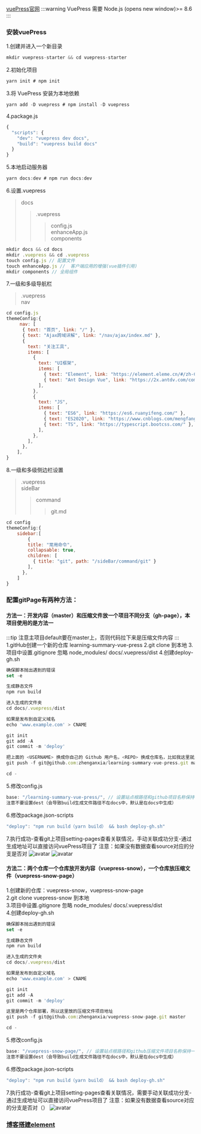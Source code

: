 [vuePress官网](https://vuepress.vuejs.org/zh/guide/getting-started.html)
:::warning
VuePress 需要 Node.js (opens new window)>= 8.6
:::
### 安装vuePress
1.创建并进入一个新目录
```js
mkdir vuepress-starter && cd vuepress-starter
```
2.初始化项目
```js
yarn init # npm init
```
3.将 VuePress 安装为本地依赖
```js
yarn add -D vuepress # npm install -D vuepress
```
4.package.js
```js
{
  "scripts": {
    "dev": "vuepress dev docs",
    "build": "vuepress build docs"
  }
}
```
5.本地启动服务器
```js
yarn docs:dev # npm run docs:dev
```
6.设置.vuepress

> docs
>> .vuepress
>>> config.js\
>>> enhanceApp.js\
>>> components

```js
mkdir docs && cd docs
mkdir .vuepress && cd .vuepress
touch config.js // 配置文件
touch enhanceApp.js //  客户端应用的增强(vue插件引用)
mkdir components // 全局组件
```
7.一级和多级导航栏
>.vuepress\
> nav

```js
cd config.js
themeConfig:{
     nav: [
      { text: "首页", link: "/" },
      { text: "Ajax跨域详解", link: "/nav/ajax/index.md" },
      {
        text: "关注工具",
        items: [
          {
            text: "UI框架",
            items: [
              { text: "Element", link: "https://element.eleme.cn/#/zh-CN/component/installation" },
              { text: "Ant Design Vue", link: "https://2x.antdv.com/components/overview-cn/" },
            ],
          },
          {
            text: "JS",
            items: [
              { text: "ES6", link: "https://es6.ruanyifeng.com/" },
              { text: "ES2020", link: "https://www.cnblogs.com/mengfangui/p/13885589.html/" },
              { text: "TS", link: "https://typescript.bootcss.com/" },
            ],
          },
        ],
      },
    ],
}

```
8.一级和多级侧边栏设置
>.vuepress\
>sideBar
>>command
>>>git.md

```js
cd config 
themeConfig:{
    sidebar:[
        {
        title: "常用命令",
        collapsable: true,
        children: [
          { title: "git", path: "/sideBar/command/git" }
        ],
      },
    ]
}
```
### 配置gitPage有两种方法：
#### 方法一：开发内容（master）和压缩文件放一个项目不同分支（gh-page），本项目使用的是方法一
:::tip
注意主项目default要在master上，否则代码拉下来是压缩文件内容
:::
1.gitHub创建一个新的仓库 learning-summary-vue-press
2.git clone 到本地
3.项目中设置.gitignore 忽略 node_modules/ docs/.vuepress/dist
4.创建deploy-gh.sh
```js
确保脚本抛出遇到的错误
set -e

生成静态文件
npm run build

进入生成的文件夹
cd docs/.vuepress/dist

如果是发布到自定义域名
echo 'www.example.com' > CNAME

git init
git add -A
git commit -m 'deploy'

把上面的 <USERNAME> 换成你自己的 Github 用户名，<REPO> 换成仓库名，比如我这里就是：
git push -f git@github.com:zhenganxia/learning-summary-vue-press.git master:gh-page

cd -
```
5.修改config.js
```js
base: "/learning-summary-vue-press/", // 设置站点根路径和github项目名称保持一致
注意不要设置dest（会导致build生成文件路径不在docs中，默认是在docs中生成）
```
6.修改package.json-scripts
```js
"deploy": "npm run build（yarn build） && bash deploy-gh.sh"
```
7.执行成功-查看git上项目setting-pages查看关联情况，手动关联成功分支-通过生成地址可以直接访问vuePress项目了
注意：如果没有数据查看source对应的分支是否对
![avatar](/images/gitPage.png)
![avatar](./images/gitPage.png)

#### 方法二：两个仓库一个仓库放开发内容（vuepress-snow），一个仓库放压缩文件（vuepress-snow-page）

1.创建新的仓库：vuepress-snow，vuepress-snow-page<br/>
2.git clone vuepress-snow 到本地<br/>
3.项目中设置.gitignore 忽略 node_modules/ docs/.vuepress/dist<br/>
4.创建deploy-gh.sh<br/>
```js
确保脚本抛出遇到的错误
set -e

生成静态文件
npm run build

进入生成的文件夹
cd docs/.vuepress/dist

如果是发布到自定义域名
echo 'www.example.com' > CNAME

git init
git add -A
git commit -m 'deploy'

这里是两个仓库部署，所以这里放的压缩文件项目地址
git push -f git@github.com:zhenganxia/vuepress-snow-page.git master

cd -
```

5.修改config.js
```js
base: "/vuepress-snow-page/", // 设置站点根路径和github压缩文件项目名称保持一致
注意不要设置dest（会导致build生成文件路径不在docs中，默认是在docs中生成）
```
6.修改package.json-scripts
```js
"deploy": "npm run build（yarn build） && bash deploy-gh.sh"
```
7.执行成功-查看git上项目setting-pages查看关联情况，需要手动关联成功分支-通过生成地址可以直接访问vuePress项目了
注意：如果没有数据查看source对应的分支是否对（）
![avatar](/images/gitPage.png)
### [博客搭建element](https://www.jianshu.com/p/93c532cdf951)